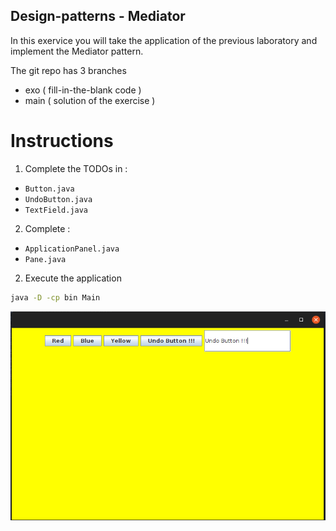 ## Design-patterns - Mediator

In this exervice you will take the application of the previous laboratory and implement the Mediator pattern.

The git repo has 3 branches

- exo ( fill-in-the-blank code )
- main ( solution of the exercise )

# Instructions

1. Complete the TODOs in :

- `Button.java`
- `UndoButton.java`
- `TextField.java`

2. Complete :

- `ApplicationPanel.java`
- `Pane.java`

2. Execute the application

```bash
java -D -cp bin Main
```

![Result](docs/assets/result.png)
